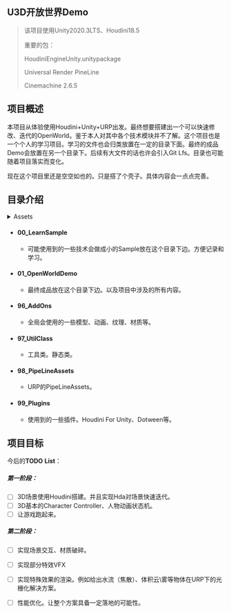 ## U3D开放世界Demo

> 该项目使用Unity2020.3LTS、Houdini18.5
>
> 重要的包：
>
> HoudiniEngineUnity.unitypackage
>
> Universal Render PineLine
>
> Cinemachine 2.6.5

## 项目概述

本项目从体验使用Houdini+Unity+URP出发。最终想要搭建出一个可以快速修改、迭代的OpenWorld。鉴于本人对其中各个技术模块并不了解。这个项目也是一个个人的学习项目。学习的文件也会归类放置在一定的目录下面。最终的成品Demo会放置在另一个目录下。后续有大文件的话也许会引入Git Lfs。目录也可能随着项目落实而变化。

现在这个项目里还是空空如也的。只是搭了个壳子。具体内容会一点点完善。

## 目录介绍

<details>
<summary>Assets</summary>
    <p>00_LearnSample</p>
    <p>01_OpenWorldDemo</p>
    <p>96_AddOns</p>
    <p>97_UtilClass</p>
    <p>98_PipeLineAssets</p>
    <p>99_Plugins</p>
</details>

- #### 00_LearnSample

  - 可能使用到的一些技术会做成小的Sample放在这个目录下边。方便记录和学习。

- #### 01_OpenWorldDemo

  - 最终成品放在这个目录下边。以及项目中涉及的所有内容。

- #### 96_AddOns

  - 全局会使用的一些模型、动画、纹理、材质等。

- #### 97_UtilClass

  - 工具类。静态类。

- #### 98_PipeLineAssets

  - URP的PipeLineAssets。

- #### 99_Plugins

  - 使用到的一些插件。Houdini For Unity、Dotween等。

## 项目目标

今后的**TODO** **List**：

##### 第一阶段：

- [ ] 3D场景使用Houdini搭建。并且实现Hda对场景快速迭代。
- [ ] 3D基本的Character Controller、人物动画状态机。
- [ ] 让游戏跑起来。

##### 第二阶段：

- [ ] 实现场景交互、材质破碎。
- [ ] 实现部分特效VFX
- [ ] 实现特殊效果的渲染。例如给出水流（焦散）、体积云\雾等物体在URP下的光栅化解决方案。
- [ ] 性能优化。让整个方案具备一定落地的可能性。

